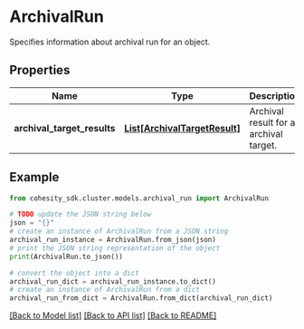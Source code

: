 # ArchivalRun

Specifies information about archival run for an object.

## Properties

Name | Type | Description | Notes
------------ | ------------- | ------------- | -------------
**archival_target_results** | [**List[ArchivalTargetResult]**](ArchivalTargetResult.md) | Archival result for an archival target. | [optional] 

## Example

```python
from cohesity_sdk.cluster.models.archival_run import ArchivalRun

# TODO update the JSON string below
json = "{}"
# create an instance of ArchivalRun from a JSON string
archival_run_instance = ArchivalRun.from_json(json)
# print the JSON string representation of the object
print(ArchivalRun.to_json())

# convert the object into a dict
archival_run_dict = archival_run_instance.to_dict()
# create an instance of ArchivalRun from a dict
archival_run_from_dict = ArchivalRun.from_dict(archival_run_dict)
```
[[Back to Model list]](../README.md#documentation-for-models) [[Back to API list]](../README.md#documentation-for-api-endpoints) [[Back to README]](../README.md)


